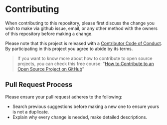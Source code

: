 # Contributing

When contributing to this repository, please first discuss the change you wish to make via github issue,
email, or any other method with the owners of this repository before making a change.

Please note that this project is released with a [Contributor Code of Conduct](code-of-conduct.md). By participating in this project you agree to abide by its terms.

> If you want to know more about how to contribute to open source projects, you can check this free course: \"[How to Contribute to an Open Source Project on GitHub](https://egghead.io/courses/how-to-contribute-to-an-open-source-project-on-github)\"

## Pull Request Process

Please ensure your pull request adheres to the following:

- Search previous suggestions before making a new one to ensure yours is not a duplicate.
- Explain why every change is needed, make detailed descriptions.